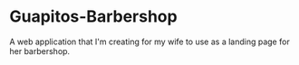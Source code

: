 # Guapitos-Barbershop
A web application that I'm creating for my wife to use as a landing page for her barbershop.
